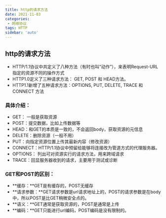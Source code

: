 ```yaml
---
title: http的请求方法
date: 2021-11-03
categories: 
 - 网络协议
tags: HTTP
sidebar: 'auto'
---
```


## http的请求方法

- HTTP/1.1协议中共定义了八种方法（有时也叫“动作”），来表明Request-URL指定的资源不同的操作方式
- HTTP1.0定义了三种请求方法： GET, POST 和 HEAD方法。
- HTTP1.1新增了五种请求方法：OPTIONS, PUT, DELETE, TRACE 和 CONNECT 方法

### 具体介绍：

- GET： 一般是获取资源
- POST：提交数据，比如上传数据等
- HEAD：和GET的本质是一致的，不会返回body，获取资源的元信息
- DELETE：删除资源（一般不用）
- PUT：向指定资源位置上传其最新内容（修改资源）
- CONNECT：HTTP/1.1协议中预留给能够将连接改为管道方式的代理服务器。
- OPTIONS： 列出可对资源实行的请求方法，用来跨域请求
- TRACE：回显服务器收到的请求，主要用于测试或诊断

### GET和POST的区别：

- **缓存：**GET是有缓存的，POST无缓存
- **请求参数：**GET请求参数是url请求地址上的，POST的请求参数是在body中，所以POST是比GET稍微安全点的。
- **语义：**GET通常是获取资源的，POST是通常是上传
- **编码：**GET只能进行url编码，POST编码是没有限制的。